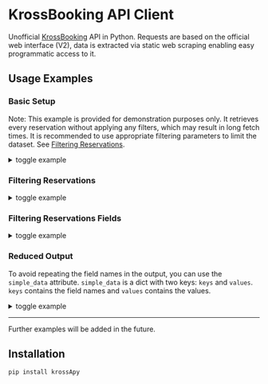 # KrossBooking API Client

Unofficial [KrossBooking](https://www.krossbooking.com/) API in Python. Requests are based on the official web interface (V2), data is extracted via static web scraping enabling easy programmatic access to it.

## Usage Examples
### Basic Setup
Note: This example is provided for demonstration purposes only. It retrieves every reservation without applying any filters, which may result in long fetch times. It is recommended to use appropriate filtering parameters to limit the dataset. See [Filtering Reservations](#filtering-reservations).

<details>
<summary>toggle example</summary>

```python
from krossApy import KrossAPI

with KrossAPI("hotel_id") as api:
    api.login("username", "password")
    reservations = api.get_reservations()

print(reservations)
```
#### Output
Note: Default fields are used when none are specified. See [Filtering Reservations Fields](#filtering-reservations-fields).
```json
[
    {
        "code": "1234/5678",
        "channel": "Booking.com",
        "arrival": "01/01/2025",
        "departure": "02/01/2025",
        "guest_portal_link": "https://guestportallink",
        "email": "jhon@doe.com",
        "telephone": "1234567890"
    },
    ...
]
```
    
</details>

### Filtering Reservations
<details>
    <summary>toggle example</summary>

```python
from krossApy import KrossAPI, Fields, build_filter, Reservations
from datetime import datetime

with KrossAPI("hotel_id") as api:

    api.login("username", "password")

    today = datetime.now().strftime("%d/%m/%Y")
    filter = build_filter(field=Fields.ARRIVAL, condition=">=", value=today)
    filters = [filter]

    reservations: Reservations = api.get_reservations(filters = filters)

print(reservations)
```
    
</details>

### Filtering Reservations Fields
<details>
    <summary>toggle example</summary>

```python
from krossApy import KrossAPI, Fields, build_filter, Reservations

with KrossAPI("hotel_id") as api:
    api.login("username", "password")

    reservations: Reservations = api.get_reservations(
        fields = [
            Fields.CODE,
            Fields.TELEPHONE,
        ]
    )

print(reservations)
```
#### Output
```json
[
    {
        "code": "1234/5678",
        "telephone": "1234567890"
    },
    ...
]
```
    
</details>

### Reduced Output
To avoid repeating the field names in the output, you can use the `simple_data` attribute.
`simple_data` is a dict with two keys: `keys` and `values`. `keys` contains the field names and `values` contains the values.
<details>
    <summary>toggle example</summary>

```python
from krossApy import KrossAPI, Fields, build_filter, Reservations
import json
with KrossAPI("hotel_id") as api:
    api.login("username", "password")

    reservations: Reservations = api.get_reservations(
        fields = [
            Fields.CODE,
            Fields.TELEPHONE,
        ]
    )

print(json.dumps(reservations.simple_data, indent=4))
```
#### Output
```json
{
    "keys": ["code", "telephone"],
    "values": [
        ["1234/5678", "1234567890"],
        ["5678/1234", "0987654321"],
        ...
    ]
}
```
</details>

---
Further examples will be added in the future.

## Installation

```bash
pip install krossApy
```